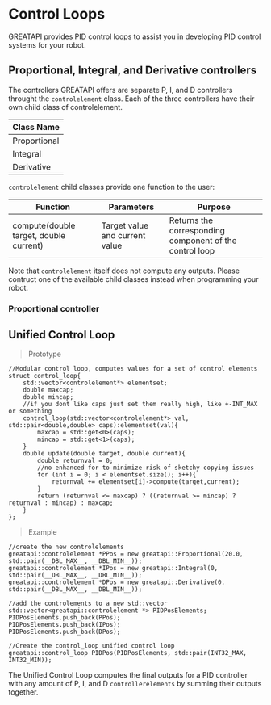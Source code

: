 # Control Loops

GREATAPI provides PID control loops to assist you in developing PID control systems for your robot. 

## Proportional, Integral, and Derivative controllers

The controllers GREATAPI offers are separate P, I, and D controllers throught the <code>controlelement</code> class. 
Each of the three controllers have their own child class of controlelement. 

Class Name |
---------- |
Proportional |
Integral |
Derivative |

<code>controlelement</code> child classes provide one function to the user: 

Function | Parameters | Purpose |
-------- | ---------- | ------- |
compute(double target, double current) | Target value and current value | Returns the corresponding component of the control loop |

<aside class = "warning">
Note that <code>controlelement</code> itself does not compute any outputs. Please contruct one of the available child classes instead when programming your robot.  
</aside>

### Proportional controller

## Unified Control Loop

> Prototype

```
//Modular control loop, computes values for a set of control elements
struct control_loop{
    std::vector<controlelement*> elementset;
    double maxcap;
    double mincap;
    //if you dont like caps just set them really high, like +-INT_MAX or something
    control_loop(std::vector<controlelement*> val, std::pair<double,double> caps):elementset(val){
        maxcap = std::get<0>(caps);
        mincap = std::get<1>(caps);
    }
    double update(double target, double current){
        double returnval = 0;
        //no enhanced for to minimize risk of sketchy copying issues
        for (int i = 0; i < elementset.size(); i++){
            returnval += elementset[i]->compute(target,current);
        }
        return (returnval <= maxcap) ? ((returnval >= mincap) ? returnval : mincap) : maxcap;
    }
};
```

> Example

```
//create the new controlelements
greatapi::controlelement *PPos = new greatapi::Proportional(20.0, std::pair(__DBL_MAX__, __DBL_MIN__));
greatapi::controlelement *IPos = new greatapi::Integral(0, std::pair(__DBL_MAX__, __DBL_MIN__));
greatapi::controlelement *DPos = new greatapi::Derivative(0, std::pair(__DBL_MAX__, __DBL_MIN__));

//add the controlements to a new std::vector
std::vector<greatapi::controlelement *> PIDPosElements;
PIDPosElements.push_back(PPos);
PIDPosElements.push_back(IPos);
PIDPosElements.push_back(DPos);

//Create the control_loop unified control loop
greatapi::control_loop PIDPos(PIDPosElements, std::pair(INT32_MAX, INT32_MIN));
```

The Unified Control Loop computes the final outputs for a PID controller with any amount of P, I, and D <code>controllerelements</code> by summing their outputs together.

